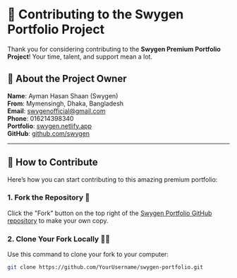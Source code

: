 # 🚀 Contributing to the Swygen Portfolio Project

Thank you for considering contributing to the **Swygen Premium Portfolio Project**! Your time, talent, and support mean a lot.

## 👤 About the Project Owner

**Name**: Ayman Hasan Shaan (Swygen)  
**From**: Mymensingh, Dhaka, Bangladesh  
**Email**: swygenofficial@gmail.com  
**Phone**: 016214398340  
**Portfolio**: [swygen.netlify.app](https://swygen.netlify.app)  
**GitHub**: [github.com/swygen](https://github.com/swygen)  

---

## 🤝 How to Contribute

Here’s how you can start contributing to this amazing premium portfolio:

### 1. **Fork the Repository** 🍴  
Click the "Fork" button on the top right of the [Swygen Portfolio GitHub repository](https://github.com/swygen/swygen-portfolio) to make your own copy.

### 2. **Clone Your Fork Locally** 🧙‍♂️  
Use this command to clone your fork to your computer:
```bash
git clone https://github.com/YourUsername/swygen-portfolio.git